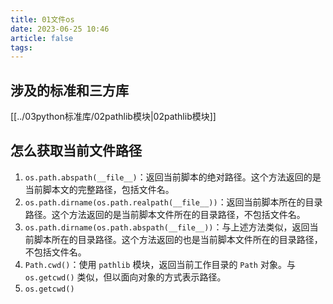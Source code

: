 ```yaml
---
title: 01文件os
date: 2023-06-25 10:46
article: false
tags:
---
```


## 涉及的标准和三方库

[[../03python标准库/02pathlib模块|02pathlib模块]]

## 怎么获取当前文件路径
1. `os.path.abspath(__file__)`：返回当前脚本的绝对路径。这个方法返回的是当前脚本文的完整路径，包括文件名。
2. `os.path.dirname(os.path.realpath(__file__))`：返回当前脚本所在的目录路径。这个方法返回的是当前脚本文件所在的目录路径，不包括文件名。
3. `os.path.dirname(os.path.abspath(__file__))`：与上述方法类似，返回当前脚本所在的目录路径。这个方法返回的也是当前脚本文件所在的目录路径，不包括文件名。
4. `Path.cwd()`：使用 `pathlib` 模块，返回当前工作目录的 `Path` 对象。与 `os.getcwd()` 类似，但以面向对象的方式表示路径。
5. `os.getcwd()`
